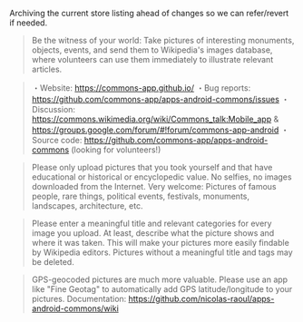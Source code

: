 Archiving the current store listing ahead of changes so we can refer/revert if needed.

> Be the witness of your world: Take pictures of interesting monuments, objects, events, and send them to Wikipedia's images database, where volunteers can use them immediately to illustrate relevant articles.

> ・Website: https://commons-app.github.io/
> ・Bug reports: https://github.com/commons-app/apps-android-commons/issues
> ・Discussion: https://commons.wikimedia.org/wiki/Commons_talk:Mobile_app & https://groups.google.com/forum/#!forum/commons-app-android
> ・Source code: https://github.com/commons-app/apps-android-commons (looking for volunteers!)

> Please only upload pictures that you took yourself and that have educational or historical or encyclopedic value.
> No selfies, no images downloaded from the Internet.
> Very welcome: Pictures of famous people, rare things, political events, festivals, monuments, landscapes, architecture, etc.

> Please enter a meaningful title and relevant categories for every image you upload. At least, describe what the picture shows and where it was taken. This will make your pictures more easily findable by Wikipedia editors. Pictures without a meaningful title and tags may be deleted.

> GPS-geocoded pictures are much more valuable. Please use an app like "Fine Geotag" to automatically add GPS latitude/longitude to your pictures.
> Documentation: https://github.com/nicolas-raoul/apps-android-commons/wiki